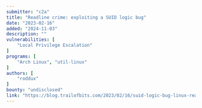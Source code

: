 ```yaml
---
submitter: "c2a"
title: "Readline crime: exploiting a SUID logic bug"
date: "2023-02-16"
added: "2024-11-03"
description: ""
vulnerabilities: [
    "Local Privilege Escalation"
]
programs: [
    "Arch Linux", "util-linux"
]
authors: [
    "roddux"
]
bounty: "undisclosed"
link: "https://blog.trailofbits.com/2023/02/16/suid-logic-bug-linux-readline/"
---
```




